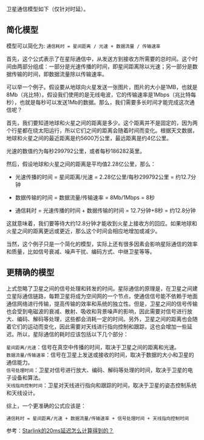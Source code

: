 卫星通信模型如下（仅针对时延）。


<!--more-->

## 简化模型

模型可以简化为: `通信耗时 = 星间距离 / 光速 + 数据流量 / 传输速率`

首先，这个公式表示了在星际通信中，从发送方到接收方所需要的总时间。这个时间由两部分组成：一部分是光速传播的时间，即星间距离除以光速；另一部分是数据传输的时间，即数据流量除以传输速率。

可以举一个例子。假设要从地球向火星发送一张图片，图片的大小是1MB，也就是8Mb（兆比特）。假设我们使用的是无线电波，它的传输速率是1Mbps（兆比特每秒），也就是每秒可以发送1Mb的数据。那么，我们需要多长时间才能完成这次通信呢？

首先，我们要知道地球和火星之间的距离是多少。这个距离并不是固定的，因为两个行星都在绕太阳运行，所以它们之间的距离会随着时间而变化。根据天文数据，地球和火星之间的最近距离是约5600万公里，最远距离是约4亿公里。

光速的数值约为每秒299792公里，或者每秒186282英里。

然后，假设地球和火星之间的距离是平均值2.28亿公里，那么：

- 光速传播的时间 = 星间距离/光速 = 2.28亿公里/每秒299792公里 = 约12.7分钟

- 数据传输的时间 = 数据流量/传输速率 = 8Mb/1Mbps = 8秒

- 通信耗时 = 光速传播的时间 + 数据传输的时间 = 12.7分钟+8秒 = 约12.8分钟

这就意味着，我们要等待大约12.8分钟才能收到火星上接收方的回应。如果地球和火星之间的距离更远或更近，那么这个时间会相应地增加或减少。

当然，这个例子只是一个简化的模型，实际上还有很多因素会影响星际通信的效率和质量，比如信号衰减、噪声干扰、编码方式、中继卫星等等。

## 更精确的模型

上式忽略了卫星之间的信号处理和转发的时间。星际通信的原理是，在卫星之间建立星际通信链路，每颗卫星将成为空间网的一个节点，使通信信号能不依赖于地面通信网络进行传输，提高传输的效率和系统的独立性。但是，卫星之间的信号传输也会受到电磁波的衰减、散射、吸收和背景噪声的影响，因此需要对信号进行放大、编码、解码等处理，这些都会消耗一定的时间。另外，卫星之间的距离也会随着它们的运动而变化，因此需要对天线进行指向控制和跟踪，这也会增加一些延迟。所以，星际通信的耗时应该包括以下几个部分：

`星间距离/光速`：信号在真空中传播的时间，取决于卫星之间的距离和光速。  
`数据流量/传输速率`：信号在卫星上发送或接收的时间，取决于数据的大小和卫星的通信能力。  
`信号处理时间`：卫星对信号进行放大、编码、解码等处理的时间，取决于卫星的电子设备和算法。  
`天线指向控制时间`：卫星对天线进行指向和跟踪的时间，取决于卫星的姿态控制系统和天线设计。  

综上，一个更准确的公式应该是：

`通信耗时 = 星间距离/光速 + 数据流量/传输速率 + 信号处理时间 + 天线指向控制时间`


参考：[Starlink的20ms延迟怎么计算得到的？](https://blog.csdn.net/weixin_43509834/article/details/121663021)